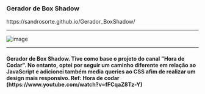 <h3>Gerador de Box Shadow</h3>
https://sandrosorte.github.io/Gerador_BoxShadow/<hr>

![image](https://github.com/SandroSorte/Gerador_BoxShadow/assets/108229719/3e79f387-0df5-4797-b204-9cdc98449092)<hr>
<h4>Gerador de Box Shadow. Tive como base o projeto do canal "Hora de Codar". No entanto, optei por seguir um caminho diferente em relação ao JavaScript e adicionei também media queries ao CSS afim de realizar um design mais responsivo. Ref: Hora de codar (https://www.youtube.com/watch?v=fFCqaZ8Tz-Y)</h4>
